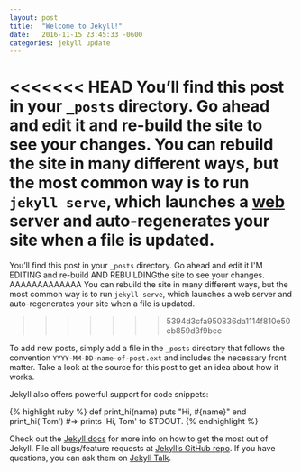 ```yaml
---
layout: post
title:  "Welcome to Jekyll!"
date:   2016-11-15 23:45:33 -0600
categories: jekyll update
---
```

<<<<<<< HEAD
You’ll find this post in your `_posts` directory. Go ahead and edit it and re-build the site to see your changes. You can rebuild the site in many different ways, but the most common way is to run `jekyll serve`, which launches a [web](google.com) server and auto-regenerates your site when a file is updated.
=======
You’ll find this post in your `_posts` directory. Go ahead and edit it I'M EDITING and re-build AND REBUILDINGthe site to see your changes. AAAAAAAAAAAAA You can rebuild the site in many different ways, but the most common way is to run `jekyll serve`, which launches a web server and auto-regenerates your site when a file is updated.
>>>>>>> 5394d3cfa950836da1114f810e50eb859d3f9bec

To add new posts, simply add a file in the `_posts` directory that follows the convention `YYYY-MM-DD-name-of-post.ext` and includes the necessary front matter. Take a look at the source for this post to get an idea about how it works.

Jekyll also offers powerful support for code snippets:

{% highlight ruby %}
def print_hi(name)
  puts "Hi, #{name}"
end
print_hi('Tom')
#=> prints 'Hi, Tom' to STDOUT.
{% endhighlight %}

Check out the [Jekyll docs][jekyll-docs] for more info on how to get the most out of Jekyll. File all bugs/feature requests at [Jekyll’s GitHub repo][jekyll-gh]. If you have questions, you can ask them on [Jekyll Talk][jekyll-talk].

[jekyll-docs]: http://jekyllrb.com/docs/home
[jekyll-gh]:   https://github.com/jekyll/jekyll
[jekyll-talk]: https://talk.jekyllrb.com/
